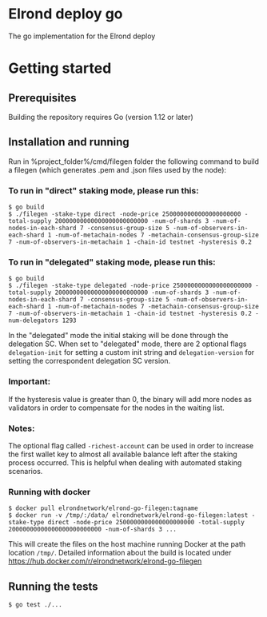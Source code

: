 # Elrond deploy go

The go implementation for the Elrond deploy

# Getting started

## Prerequisites

Building the repository requires Go (version 1.12 or later)

## Installation and running

Run in  %project_folder%/cmd/filegen folder the following command to build a filegen (which generates .pem and .json
 files used by the node):
 
 ### To run in "direct" staking mode, please run this:
 ```
 $ go build
$ ./filegen -stake-type direct -node-price 2500000000000000000000 -total-supply 20000000000000000000000000 -num-of-shards 3 -num-of-nodes-in-each-shard 7 -consensus-group-size 5 -num-of-observers-in-each-shard 1 -num-of-metachain-nodes 7 -metachain-consensus-group-size 7 -num-of-observers-in-metachain 1 -chain-id testnet -hysteresis 0.2
 ```

 ### To run in "delegated" staking mode, please run this:
 ```
 $ go build
$ ./filegen -stake-type delegated -node-price 2500000000000000000000 -total-supply 20000000000000000000000000 -num-of-shards 3 -num-of-nodes-in-each-shard 7 -consensus-group-size 5 -num-of-observers-in-each-shard 1 -num-of-metachain-nodes 7 -metachain-consensus-group-size 7 -num-of-observers-in-metachain 1 -chain-id testnet -hysteresis 0.2 -num-delegators 1293
 ```

In the "delegated" mode the  initial staking will be done through the delegation SC. When set to "delegated" mode, there are 
2 optional flags `delegation-init` for setting a custom init string and `delegation-version` for setting the correspondent 
delegation SC version.

### Important: 
If the hysteresis value is greater than 0, the binary will add more nodes as validators in order to 
compensate for the nodes in the waiting list. 

### Notes: 
The optional flag called `-richest-account` can be used in order to increase the first wallet key to almost 
all available balance left after the staking process occurred. This is helpful when dealing with automated staking scenarios.

### Running with docker
```
$ docker pull elrondnetwork/elrond-go-filegen:tagname
$ docker run -v /tmp/:/data/ elrondnetwork/elrond-go-filegen:latest -stake-type direct -node-price 2500000000000000000000 -total-supply 20000000000000000000000000 -num-of-shards 3 ...
```
This will create the files on the host machine running Docker at the path location `/tmp/`.
Detailed information about the build is located under https://hub.docker.com/r/elrondnetwork/elrond-go-filegen
 
## Running the tests
```
$ go test ./...
```

